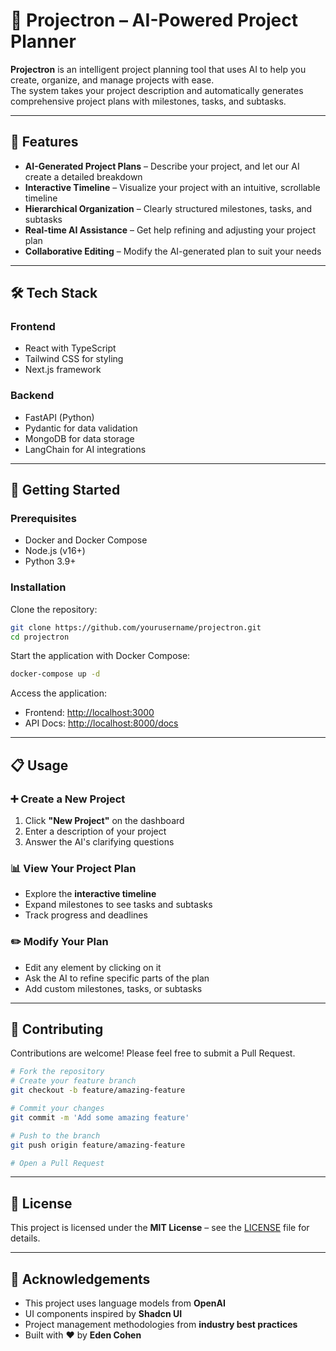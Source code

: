 # 🚀 Projectron – AI-Powered Project Planner

**Projectron** is an intelligent project planning tool that uses AI to help you create, organize, and manage projects with ease.  
The system takes your project description and automatically generates comprehensive project plans with milestones, tasks, and subtasks.

---

## 🌟 Features

- **AI-Generated Project Plans** – Describe your project, and let our AI create a detailed breakdown  
- **Interactive Timeline** – Visualize your project with an intuitive, scrollable timeline  
- **Hierarchical Organization** – Clearly structured milestones, tasks, and subtasks  
- **Real-time AI Assistance** – Get help refining and adjusting your project plan  
- **Collaborative Editing** – Modify the AI-generated plan to suit your needs  

---

## 🛠️ Tech Stack

### Frontend
- React with TypeScript  
- Tailwind CSS for styling  
- Next.js framework  

### Backend
- FastAPI (Python)  
- Pydantic for data validation  
- MongoDB for data storage  
- LangChain for AI integrations  

---

## 🚀 Getting Started

### Prerequisites

- Docker and Docker Compose  
- Node.js (v16+)  
- Python 3.9+  

### Installation

Clone the repository:

```bash
git clone https://github.com/yourusername/projectron.git
cd projectron
```

Start the application with Docker Compose:

```bash
docker-compose up -d
```

Access the application:

- Frontend: [http://localhost:3000](http://localhost:3000)  
- API Docs: [http://localhost:8000/docs](http://localhost:8000/docs)  

---

## 📋 Usage

### ➕ Create a New Project

1. Click **"New Project"** on the dashboard  
2. Enter a description of your project  
3. Answer the AI's clarifying questions  

### 📊 View Your Project Plan

- Explore the **interactive timeline**  
- Expand milestones to see tasks and subtasks  
- Track progress and deadlines  

### ✏️ Modify Your Plan

- Edit any element by clicking on it  
- Ask the AI to refine specific parts of the plan  
- Add custom milestones, tasks, or subtasks  

---

## 🤝 Contributing

Contributions are welcome! Please feel free to submit a Pull Request.

```bash
# Fork the repository
# Create your feature branch
git checkout -b feature/amazing-feature

# Commit your changes
git commit -m 'Add some amazing feature'

# Push to the branch
git push origin feature/amazing-feature

# Open a Pull Request
```

---

## 📜 License

This project is licensed under the **MIT License** – see the [LICENSE](LICENSE) file for details.

---

## 🙏 Acknowledgements

- This project uses language models from **OpenAI**  
- UI components inspired by **Shadcn UI**  
- Project management methodologies from **industry best practices**  
- Built with ❤️ by **Eden Cohen**
